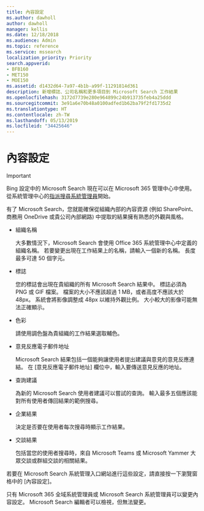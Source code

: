 ```yaml
---
title: 內容設定
ms.author: dawholl
author: dawholl
manager: kellis
ms.date: 12/18/2018
ms.audience: Admin
ms.topic: reference
ms.service: mssearch
localization_priority: Priority
search.appverid:
- BFB160
- MET150
- MOE150
ms.assetid: d1432d64-7a97-4b1b-a99f-11291814d361
description: 新增標誌、公司名稱和更多項目到 Microsoft Search 工作結果
ms.openlocfilehash: 3172d7739e280e964899c24b913735feb4a25ddd
ms.sourcegitcommit: 3e91a6e70b48a0100adfed1b62ba79f2fd1735d2
ms.translationtype: HT
ms.contentlocale: zh-TW
ms.lasthandoff: 05/13/2019
ms.locfileid: "34425646"
---
```

# <a name="content-settings"></a>內容設定

> [!IMPORTANT]
> Bing 設定中的 Microsoft Search 現在可以在 Microsoft 365 管理中心中使用。 從系統管理中心的[指派搜尋系統管理員](https://docs.microsoft.com/zh-TW/microsoftsearch/setup-microsoft-search#step-2-assign-search-admin-and-search-editor)開始。
    
有了 Microsoft Search，您就能確保從組織內部的內容資源 (例如 SharePoint、商務用 OneDrive 或貴公司內部網路) 中提取的結果擁有熟悉的外觀與風格。 
  
- 組織名稱
    
    大多數情況下，Microsoft Search 會使用 Office 365 系統管理中心中定義的組織名稱。 若要變更出現在工作結果上的名稱，請輸入一個新的名稱。 長度最多可達 50 個字元。
    
- 標誌
    
    您的標誌會出現在貴組織的所有 Microsoft Search 結果中。 標誌必須為 PNG 或 GIF 檔案。 檔案的大小不應該超過 1 MB，或者高度不應該大於 48px。 系統會將影像調整成 48px 以維持外觀比例。 大小較大的影像可能無法正確顯示。
    
- 色彩
    
    請使用調色盤為貴組織的工作結果選取輔色。
    
- 意見反應電子郵件地址
    
    Microsoft Search 結果包括一個能夠讓使用者提出建議與意見的意見反應連結。 在 [意見反應電子郵件地址] 欄位中，輸入要傳送意見反應的地址。
    
- 查詢建議
    
    為新的 Microsoft Search 使用者建議可以嘗試的查詢。 輸入最多五個應該能對所有使用者傳回結果的範例搜尋。
    
- 企業結果
    
    決定是否要在使用者每次搜尋時顯示工作結果。
    
- 交談結果
    
    包括當您的使用者搜尋時，來自 Microsoft Teams 或 Microsoft Yammer 大眾交談或群組交談的相關結果。
    
若要在 Microsoft Search 系統管理入口網站進行這些設定，請直接按一下瀏覽窗格中的 [內容設定]。
  
只有 Microsoft 365 全域系統管理員或 Microsoft Search 系統管理員可以變更內容設定。 Microsoft Search 編輯者可以檢視，但無法變更。


